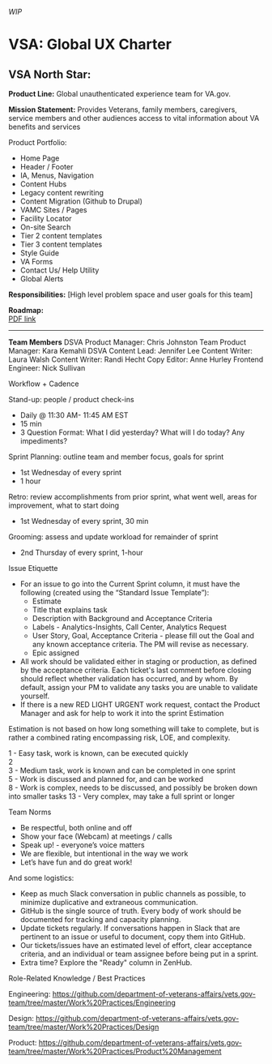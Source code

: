 _WIP_
# VSA: Global UX Charter

## VSA North Star:

**Product Line:**
Global unauthenticated experience team for VA.gov.

**Mission Statement:**
Provides Veterans, family members, caregivers, service members and other
audiences access to vital information about VA benefits and services

Product Portfolio:
-	Home Page 
-	Header / Footer 
-	IA, Menus, Navigation 
-	Content Hubs 
-	Legacy content rewriting 
-	Content Migration (Github to Drupal) 
-	VAMC Sites / Pages  
-	Facility Locator 
-	On-site Search  
-	Tier 2 content templates 
-	Tier 3 content templates 
-	Style Guide 
-	VA Forms 
-	Contact Us/ Help Utility
-	Global Alerts

**Responsibilities:**
[High level problem space and user goals for this team]

**Roadmap:**  
[PDF link](global-ux-roadmap-sept2019.pdf)
________________________________________

**Team Members**
DSVA Product Manager: Chris Johnston
Team Product Manager: Kara Kemahli
DSVA Content Lead: Jennifer Lee
Content Writer:  Laura Walsh
Content Writer: Randi Hecht 
Copy Editor:  Anne Hurley
Frontend Engineer:  Nick Sullivan

Workflow + Cadence

Stand-up: people / product check-ins
- Daily @ 11:30 AM-  11:45 AM EST 
- 15 min 
- 3 Question Format: What I did yesterday? What will I do today? Any impediments?

Sprint Planning: outline team and member focus, goals for sprint
- 1st Wednesday of every sprint 
- 1 hour 

Retro: review accomplishments from prior sprint, what went well, areas for improvement, what to start doing
- 1st Wednesday of every sprint, 30 min

Grooming: assess and update workload for remainder of sprint
- 2nd Thursday of every sprint, 1-hour

Issue Etiquette
- For an issue to go into the Current Sprint column, it must have the following (created using the “Standard Issue Template”):
  * Estimate
  * Title that explains task
  * Description with Background and Acceptance Criteria
  * Labels - Analytics-Insights, Call Center, Analytics Request
  * User Story, Goal, Acceptance Criteria - please fill out the Goal and any known acceptance criteria. The PM will revise as necessary.
  * Epic assigned
- All work should be validated either in staging or production, as defined by the acceptance criteria. Each ticket's last comment before closing should reflect whether validation has occurred, and by whom. By default, assign your PM to validate any tasks you are unable to validate yourself.
- If there is a new RED LIGHT URGENT work request, contact the Product Manager and ask for help to work it into the sprint
Estimation

Estimation is not based on how long something will take to complete, but is rather a combined rating encompassing risk, LOE, and complexity.

1 - Easy task, work is known, can be executed quickly  
2  
3 - Medium task, work is known and can be completed in one sprint  
5 - Work is discussed and planned for, and can be worked   
8 - Work is complex, needs to be discussed, and possibly be broken down into smaller tasks 
13 - Very complex, may take a full sprint or longer 

Team Norms

- Be respectful, both online and off
- Show your face (Webcam) at meetings / calls
- Speak up! - everyone’s voice matters
- We are flexible, but intentional in the way we work
- Let’s have fun and do great work!

And some logistics:

- Keep as much Slack conversation in public channels as possible, to minimize duplicative and extraneous communication.
- GitHub is the single source of truth. Every body of work should be documented for tracking and capacity planning.
- Update tickets regularly. If conversations happen in Slack that are pertinent to an issue or useful to document, copy them into GitHub.
- Our tickets/issues have an estimated level of effort, clear acceptance criteria, and an individual or team assignee before being put in a sprint.
- Extra time? Explore the "Ready" column in ZenHub.

Role-Related Knowledge / Best Practices

Engineering: https://github.com/department-of-veterans-affairs/vets.gov-team/tree/master/Work%20Practices/Engineering

Design: https://github.com/department-of-veterans-affairs/vets.gov-team/tree/master/Work%20Practices/Design

Product: https://github.com/department-of-veterans-affairs/vets.gov-team/tree/master/Work%20Practices/Product%20Management


